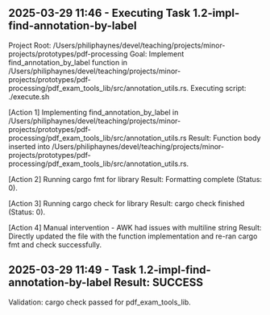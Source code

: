 ## 2025-03-29 11:46 - Executing Task 1.2-impl-find-annotation-by-label
Project Root: /Users/philiphaynes/devel/teaching/projects/minor-projects/prototypes/pdf-processing
Goal: Implement find_annotation_by_label function in /Users/philiphaynes/devel/teaching/projects/minor-projects/prototypes/pdf-processing/pdf_exam_tools_lib/src/annotation_utils.rs.
Executing script: ./execute.sh

[Action 1] Implementing find_annotation_by_label in /Users/philiphaynes/devel/teaching/projects/minor-projects/prototypes/pdf-processing/pdf_exam_tools_lib/src/annotation_utils.rs
Result: Function body inserted into /Users/philiphaynes/devel/teaching/projects/minor-projects/prototypes/pdf-processing/pdf_exam_tools_lib/src/annotation_utils.rs.

[Action 2] Running cargo fmt for library
Result: Formatting complete (Status: 0).

[Action 3] Running cargo check for library
Result: cargo check finished (Status: 0).

[Action 4] Manual intervention - AWK had issues with multiline string
Result: Directly updated the file with the function implementation and re-ran cargo fmt and check successfully.

## 2025-03-29 11:49 - Task 1.2-impl-find-annotation-by-label Result: SUCCESS
Validation: cargo check passed for pdf_exam_tools_lib.
